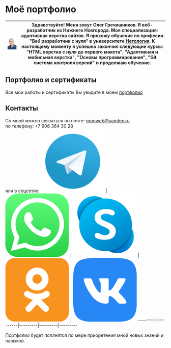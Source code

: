 # **Моё портфолио**

![Моё фото](image/myPhoto.jpg) | Здравствуйте! Меня зовут Олег Гречишников. Я веб-разработчик из Нижнего Новгорода. Моя специализация: адаптивная верстка сайтов. Я прохожу обучение по професии "Веб разработчик с нуля" в университете [Нетология](https://netology.ru/). К настоящему моменту я успешно закончил следующие курсы: "HTML верстка с нуля до первого макета", "Адаптивная и мобильная верстка", "Основы программирования", "Git система контроля версий" и продолжаю обучение.
-------------|----------------   

## Портфолио и сертификаты

Все мои работы и сертификаты Вы увидите в моем [портфолио](https://gronickwork.github.io/PortfolioGronik/) 

## Контакты
Со мной можно связаться по почте: gronweb@yandex.ru  
по телефону: +7 906 364 30 28  
или в соцсетях: 
[![телеграмм](svg/forReadme/telegramR.svg)](https://t.me/Gronik3) | [![WyatsApp](svg/forReadme/whatsAppR.svg)](https://wa.me/9063643028) | [![skype](svg/forReadme/skypeR.svg)](https://join.skype.com/invite/B1KnlscmJbFp) | [![Однокласники](svg/forReadme/OdnoklassnikiR.svg)](https://ok.ru/oleg.grechishnikov) | [![Вконтакте](svg/forReadme/VK.comR.svg)](https://vk.com/id135137484)
---------|---------|---------|---------|---------


Портфолио будет поплнятся по мере приоретения мной новых знаний и навыков.